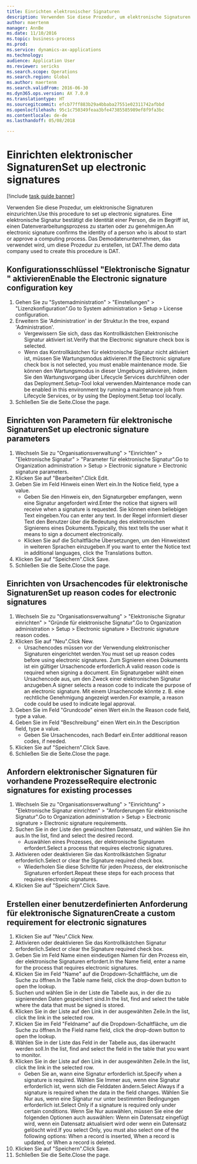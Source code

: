 ```yaml
--- 
title: Einrichten elektronischer Signaturen
description: Verwenden Sie diese Prozedur, um elektronische Signaturen einzurichten.
author: maertenm
manager: AnnBe
ms.date: 11/10/2016
ms.topic: business-process
ms.prod: 
ms.service: dynamics-ax-applications
ms.technology: 
audience: Application User
ms.reviewer: sericks
ms.search.scope: Operations
ms.search.region: Global
ms.author: maertenm
ms.search.validFrom: 2016-06-30
ms.dyn365.ops.version: AX 7.0.0
ms.translationtype: HT
ms.sourcegitcommit: efcb77ff883b29a4bbaba27551e02311742afbbd
ms.openlocfilehash: 95c1c750349feaa3bfe47385585989ef8f9fa3bc
ms.contentlocale: de-de
ms.lasthandoff: 05/08/2018

---
```

# <a name="set-up-electronic-signatures"></a><span data-ttu-id="87995-103">Einrichten elektronischer Signaturen</span><span class="sxs-lookup"><span data-stu-id="87995-103">Set up electronic signatures</span></span>

[!include [task guide banner](../../includes/task-guide-banner.md)]

<span data-ttu-id="87995-104">Verwenden Sie diese Prozedur, um elektronische Signaturen einzurichten.</span><span class="sxs-lookup"><span data-stu-id="87995-104">Use this procedure to set up electronic signatures.</span></span> <span data-ttu-id="87995-105">Eine elektronische Signatur bestätigt die Identität einer Person, die im Begriff ist, einen Datenverarbeitungsprozess zu starten oder zu genehmigen.</span><span class="sxs-lookup"><span data-stu-id="87995-105">An electronic signature confirms the identity of a person who is about to start or approve a computing process.</span></span> <span data-ttu-id="87995-106">Das Demodatenunternehmen, das verwendet wird, um diese Prozedur zu erstellen, ist DAT.</span><span class="sxs-lookup"><span data-stu-id="87995-106">The demo data company used to create this procedure is DAT.</span></span>


## <a name="enable-the-electronic-signature-configuration-key"></a><span data-ttu-id="87995-107">Konfigurationsschlüssel "Elektronische Signatur " aktivieren</span><span class="sxs-lookup"><span data-stu-id="87995-107">Enable the Electronic signature configuration key</span></span>
1. <span data-ttu-id="87995-108">Gehen Sie zu "Systemadministration" > "Einstellungen" > "Lizenzkonfiguration".</span><span class="sxs-lookup"><span data-stu-id="87995-108">Go to System administration > Setup > License configuration.</span></span>
2. <span data-ttu-id="87995-109">Erweitern Sie 'Administration' in der Struktur.</span><span class="sxs-lookup"><span data-stu-id="87995-109">In the tree, expand 'Administration'.</span></span>
    * <span data-ttu-id="87995-110">Vergewissern Sie sich, dass das Kontrollkästchen Elektronische Signatur aktiviert ist.</span><span class="sxs-lookup"><span data-stu-id="87995-110">Verify that the Electronic signature check box is selected.</span></span>  
    * <span data-ttu-id="87995-111">Wenn das Kontrollkästchen für elektronische Signatur nicht aktiviert ist, müssen Sie Wartungsmodus aktivieren.</span><span class="sxs-lookup"><span data-stu-id="87995-111">If the Electronic signature check box is not selected, you must enable maintenance mode.</span></span> <span data-ttu-id="87995-112">Sie können den Wartungsmodus in dieser Umgebung aktivieren, indem Sie den Wartungsvorgang über Lifecycle Services durchführen oder das Deployment.Setup-Tool lokal verwenden.</span><span class="sxs-lookup"><span data-stu-id="87995-112">Maintenance mode can be enabled in this environment by running a maintenance job from Lifecycle Services, or by using the Deployment.Setup tool locally.</span></span>  
3. <span data-ttu-id="87995-113">Schließen Sie die Seite.</span><span class="sxs-lookup"><span data-stu-id="87995-113">Close the page.</span></span>

## <a name="set-up-electronic-signature-parameters"></a><span data-ttu-id="87995-114">Einrichten von Parametern für elektronische Signaturen</span><span class="sxs-lookup"><span data-stu-id="87995-114">Set up electronic signature parameters</span></span>
1. <span data-ttu-id="87995-115">Wechseln Sie zu "Organisationsverwaltung" > "Einrichten" > "Elektronische Signatur" > "Parameter für elektronische Signatur".</span><span class="sxs-lookup"><span data-stu-id="87995-115">Go to Organization administration > Setup > Electronic signature > Electronic signature parameters.</span></span>
2. <span data-ttu-id="87995-116">Klicken Sie auf "Bearbeiten".</span><span class="sxs-lookup"><span data-stu-id="87995-116">Click Edit.</span></span>
3. <span data-ttu-id="87995-117">Geben Sie im Feld Hinweis einen Wert ein.</span><span class="sxs-lookup"><span data-stu-id="87995-117">In the Notice field, type a value.</span></span>
    * <span data-ttu-id="87995-118">Geben Sie den Hinweis ein, den Signaturgeber empfangen, wenn eine Signatur angefordert wird.</span><span class="sxs-lookup"><span data-stu-id="87995-118">Enter the notice that signers will receive when a signature is requested.</span></span> <span data-ttu-id="87995-119">Sie können einen beliebigen Text eingeben.</span><span class="sxs-lookup"><span data-stu-id="87995-119">You can enter any text.</span></span> <span data-ttu-id="87995-120">In der Regel informiert dieser Text den Benutzer über die Bedeutung des elektronischen Signierens eines Dokuments.</span><span class="sxs-lookup"><span data-stu-id="87995-120">Typically, this text tells the user what it means to sign a document electronically.</span></span>  
    * <span data-ttu-id="87995-121">Klicken Sie auf die Schaltfläche Übersetzungen, um den Hinweistext in weiteren Sprachen einzugeben.</span><span class="sxs-lookup"><span data-stu-id="87995-121">If you want to enter the Notice text in additional languages, click the Translations button.</span></span>  
4. <span data-ttu-id="87995-122">Klicken Sie auf "Speichern".</span><span class="sxs-lookup"><span data-stu-id="87995-122">Click Save.</span></span>
5. <span data-ttu-id="87995-123">Schließen Sie die Seite.</span><span class="sxs-lookup"><span data-stu-id="87995-123">Close the page.</span></span>

## <a name="set-up-reason-codes-for-electronic-signatures"></a><span data-ttu-id="87995-124">Einrichten von Ursachencodes für elektronische Signaturen</span><span class="sxs-lookup"><span data-stu-id="87995-124">Set up reason codes for electronic signatures</span></span>
1. <span data-ttu-id="87995-125">Wechseln Sie zu "Organisationsverwaltung" > "Elektronische Signatur einrichten" > "Gründe für elektronische Signatur".</span><span class="sxs-lookup"><span data-stu-id="87995-125">Go to Organization administration > Setup > Electronic signature > Electronic signature reason codes.</span></span>
2. <span data-ttu-id="87995-126">Klicken Sie auf "Neu".</span><span class="sxs-lookup"><span data-stu-id="87995-126">Click New.</span></span>
    * <span data-ttu-id="87995-127">Ursachencodes müssen vor der Verwendung elektronischer Signaturen eingerichtet werden.</span><span class="sxs-lookup"><span data-stu-id="87995-127">You must set up reason codes before using electronic signatures.</span></span> <span data-ttu-id="87995-128">Zum Signieren eines Dokuments ist ein gültiger Ursachencode erforderlich.</span><span class="sxs-lookup"><span data-stu-id="87995-128">A valid reason code is required when signing a document.</span></span>     <span data-ttu-id="87995-129">Ein Signaturgeber wählt einen Ursachencode aus, um den Zweck einer elektronischen Signatur anzugeben.</span><span class="sxs-lookup"><span data-stu-id="87995-129">A signer selects a reason code to indicate the purpose of an electronic signature.</span></span> <span data-ttu-id="87995-130">Mit einem Ursachencode könnte z. B. eine rechtliche Genehmigung angezeigt werden.</span><span class="sxs-lookup"><span data-stu-id="87995-130">For example, a reason code could be used to indicate legal approval.</span></span>  
3. <span data-ttu-id="87995-131">Geben Sie im Feld "Grundcode" einen Wert ein.</span><span class="sxs-lookup"><span data-stu-id="87995-131">In the Reason code field, type a value.</span></span>
4. <span data-ttu-id="87995-132">Geben Sie im Feld "Beschreibung" einen Wert ein.</span><span class="sxs-lookup"><span data-stu-id="87995-132">In the Description field, type a value.</span></span>
    * <span data-ttu-id="87995-133">Geben Sie Ursachencodes, nach Bedarf ein.</span><span class="sxs-lookup"><span data-stu-id="87995-133">Enter additional reason codes, if needed.</span></span>  
5. <span data-ttu-id="87995-134">Klicken Sie auf "Speichern".</span><span class="sxs-lookup"><span data-stu-id="87995-134">Click Save.</span></span>
6. <span data-ttu-id="87995-135">Schließen Sie die Seite.</span><span class="sxs-lookup"><span data-stu-id="87995-135">Close the page.</span></span>

## <a name="require-electronic-signatures-for-existing-processes"></a><span data-ttu-id="87995-136">Anfordern elektronischer Signaturen für vorhandene Prozesse</span><span class="sxs-lookup"><span data-stu-id="87995-136">Require electronic signatures for existing processes</span></span>
1. <span data-ttu-id="87995-137">Wechseln Sie zu "Organisationsverwaltung" > "Einrichtung" > "Elektronische Signatur einrichten" > "Anforderungen für elektronische Signatur".</span><span class="sxs-lookup"><span data-stu-id="87995-137">Go to Organization administration > Setup > Electronic signature > Electronic signature requirements.</span></span>
2. <span data-ttu-id="87995-138">Suchen Sie in der Liste den gewünschten Datensatz, und wählen Sie ihn aus.</span><span class="sxs-lookup"><span data-stu-id="87995-138">In the list, find and select the desired record.</span></span>
    * <span data-ttu-id="87995-139">Auswählen eines Prozesses, der elektronische Signaturen erfordert.</span><span class="sxs-lookup"><span data-stu-id="87995-139">Select a process that requires electronic signatures.</span></span>  
3. <span data-ttu-id="87995-140">Aktivieren oder deaktivieren Sie das Kontrollkästchen Signatur erforderlich.</span><span class="sxs-lookup"><span data-stu-id="87995-140">Select or clear the Signature required check box.</span></span>
    * <span data-ttu-id="87995-141">Wiederholen Sie diese Schritte für jeden Prozess, der elektronische Signaturen erfordert.</span><span class="sxs-lookup"><span data-stu-id="87995-141">Repeat these steps for each process that requires electronic signatures.</span></span>  
4. <span data-ttu-id="87995-142">Klicken Sie auf "Speichern".</span><span class="sxs-lookup"><span data-stu-id="87995-142">Click Save.</span></span>

## <a name="create-a-custom-requirement-for-electronic-signatures"></a><span data-ttu-id="87995-143">Erstellen einer benutzerdefinierten Anforderung für elektronische Signaturen</span><span class="sxs-lookup"><span data-stu-id="87995-143">Create a custom requirement for electronic signatures</span></span>
1. <span data-ttu-id="87995-144">Klicken Sie auf "Neu".</span><span class="sxs-lookup"><span data-stu-id="87995-144">Click New.</span></span>
2. <span data-ttu-id="87995-145">Aktivieren oder deaktivieren Sie das Kontrollkästchen Signatur erforderlich.</span><span class="sxs-lookup"><span data-stu-id="87995-145">Select or clear the Signature required check box.</span></span>
3. <span data-ttu-id="87995-146">Geben Sie im Feld Name einen eindeutigen Namen für den Prozess ein, der elektronische Signaturen erfordert.</span><span class="sxs-lookup"><span data-stu-id="87995-146">In the Name field, enter a name for the process that requires electronic signatures.</span></span>
4. <span data-ttu-id="87995-147">Klicken Sie im Feld "Name" auf die Dropdown-Schaltfläche, um die Suche zu öffnen.</span><span class="sxs-lookup"><span data-stu-id="87995-147">In the Table name field, click the drop-down button to open the lookup.</span></span>
5. <span data-ttu-id="87995-148">Suchen und wählen Sie in der Liste die Tabelle aus, in der die zu signierenden Daten gespeichert sind.</span><span class="sxs-lookup"><span data-stu-id="87995-148">In the list, find and select the table where the data that must be signed is stored.</span></span>
6. <span data-ttu-id="87995-149">Klicken Sie in der Liste auf den Link in der ausgewählten Zeile.</span><span class="sxs-lookup"><span data-stu-id="87995-149">In the list, click the link in the selected row.</span></span>
7. <span data-ttu-id="87995-150">Klicken Sie im Feld "Feldname" auf die Dropdown-Schaltfläche, um die Suche zu öffnen.</span><span class="sxs-lookup"><span data-stu-id="87995-150">In the Field name field, click the drop-down button to open the lookup.</span></span>
8. <span data-ttu-id="87995-151">Wählen Sie in der Liste das Feld in der Tabelle aus, das überwacht werden soll.</span><span class="sxs-lookup"><span data-stu-id="87995-151">In the list, find and select the field in the table that you want to monitor.</span></span>
9. <span data-ttu-id="87995-152">Klicken Sie in der Liste auf den Link in der ausgewählten Zeile.</span><span class="sxs-lookup"><span data-stu-id="87995-152">In the list, click the link in the selected row.</span></span>
    * <span data-ttu-id="87995-153">Geben Sie an, wann eine Signatur erforderlich ist.</span><span class="sxs-lookup"><span data-stu-id="87995-153">Specify when a signature is required.</span></span>     <span data-ttu-id="87995-154">Wählen Sie Immer aus, wenn eine Signatur erforderlich ist, wenn sich die Felddaten ändern.</span><span class="sxs-lookup"><span data-stu-id="87995-154">Select Always if a signature is required when the data in the field changes.</span></span>     <span data-ttu-id="87995-155">Wählen Sie Nur aus, wenn eine Signatur nur unter bestimmten Bedingungen erforderlich ist.</span><span class="sxs-lookup"><span data-stu-id="87995-155">Select Only if a signature is required only under certain conditions.</span></span> <span data-ttu-id="87995-156">Wenn Sie Nur auswählen, müssen Sie eine der folgenden Optionen auch auswählen: Wenn ein Datensatz eingefügt wird, wenn ein Datensatz aktualisiert wird oder wenn ein Datensatz gelöscht wird.</span><span class="sxs-lookup"><span data-stu-id="87995-156">If you select Only, you must also select one of the following options: When a record is inserted, When a record is updated, or When a record is deleted.</span></span>  
10. <span data-ttu-id="87995-157">Klicken Sie auf "Speichern".</span><span class="sxs-lookup"><span data-stu-id="87995-157">Click Save.</span></span>
11. <span data-ttu-id="87995-158">Schließen Sie die Seite.</span><span class="sxs-lookup"><span data-stu-id="87995-158">Close the page.</span></span>


